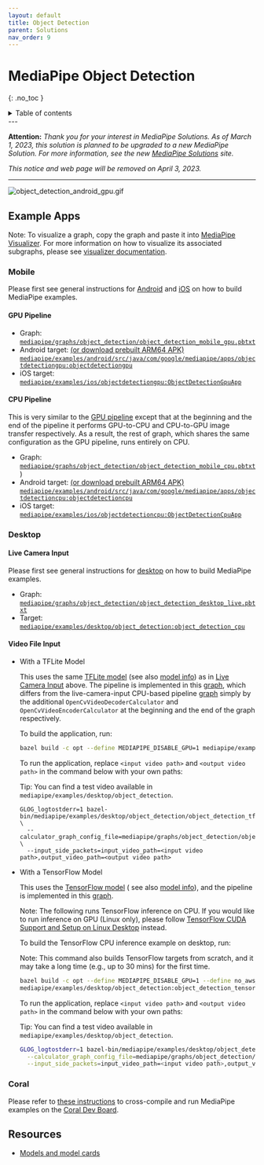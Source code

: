 ```yaml
---
layout: default
title: Object Detection
parent: Solutions
nav_order: 9
---
```


# MediaPipe Object Detection
{: .no_toc }

<details close markdown="block">
  <summary>
    Table of contents
  </summary>
  {: .text-delta }
1. TOC
{:toc}
</details>
---

**Attention:** *Thank you for your interest in MediaPipe Solutions.
As of March 1, 2023, this solution is planned to be upgraded to a new MediaPipe
Solution. For more information, see the new
[MediaPipe Solutions](https://developers.google.com/mediapipe/solutions/guide#legacy)
site.*

*This notice and web page will be removed on April 3, 2023.*

----

![object_detection_android_gpu.gif](https://mediapipe.dev/images/mobile/object_detection_android_gpu.gif)

## Example Apps

Note: To visualize a graph, copy the graph and paste it into
[MediaPipe Visualizer](https://viz.mediapipe.dev/). For more information on how
to visualize its associated subgraphs, please see
[visualizer documentation](../tools/visualizer.md).

### Mobile

Please first see general instructions for
[Android](../getting_started/android.md) and [iOS](../getting_started/ios.md) on
how to build MediaPipe examples.

#### GPU Pipeline

*   Graph:
    [`mediapipe/graphs/object_detection/object_detection_mobile_gpu.pbtxt`](https://github.com/google/mediapipe/tree/master/mediapipe/graphs/object_detection/object_detection_mobile_gpu.pbtxt)
*   Android target:
    [(or download prebuilt ARM64 APK)](https://drive.google.com/open?id=1di2ywCA_acf3y5rIcJHngWHAUNsUHAGz)
    [`mediapipe/examples/android/src/java/com/google/mediapipe/apps/objectdetectiongpu:objectdetectiongpu`](https://github.com/google/mediapipe/tree/master/mediapipe/examples/android/src/java/com/google/mediapipe/apps/objectdetectiongpu/BUILD)
*   iOS target:
    [`mediapipe/examples/ios/objectdetectiongpu:ObjectDetectionGpuApp`](https://github.com/google/mediapipe/tree/master/mediapipe/examples/ios/objectdetectiongpu/BUILD)

#### CPU Pipeline

This is very similar to the [GPU pipeline](#gpu-pipeline) except that at the
beginning and the end of the pipeline it performs GPU-to-CPU and CPU-to-GPU
image transfer respectively. As a result, the rest of graph, which shares the
same configuration as the GPU pipeline, runs entirely on CPU.

*   Graph:
    [`mediapipe/graphs/object_detection/object_detection_mobile_cpu.pbtxt`](https://github.com/google/mediapipe/tree/master/mediapipe/graphs/object_detection/object_detection_mobile_cpu.pbtxt))
*   Android target:
    [(or download prebuilt ARM64 APK)](https://drive.google.com/open?id=1eRBK6V5Qd1LCRwexitR2OXgrBBXbOfZ5)
    [`mediapipe/examples/android/src/java/com/google/mediapipe/apps/objectdetectioncpu:objectdetectioncpu`](https://github.com/google/mediapipe/tree/master/mediapipe/examples/android/src/java/com/google/mediapipe/apps/objectdetectioncpu/BUILD)
*   iOS target:
    [`mediapipe/examples/ios/objectdetectioncpu:ObjectDetectionCpuApp`](https://github.com/google/mediapipe/tree/master/mediapipe/examples/ios/objectdetectioncpu/BUILD)

### Desktop

#### Live Camera Input

Please first see general instructions for [desktop](../getting_started/cpp.md)
on how to build MediaPipe examples.

*   Graph:
    [`mediapipe/graphs/object_detection/object_detection_desktop_live.pbtxt`](https://github.com/google/mediapipe/tree/master/mediapipe/graphs/object_detection/object_detection_desktop_live.pbtxt)
*   Target:
    [`mediapipe/examples/desktop/object_detection:object_detection_cpu`](https://github.com/google/mediapipe/tree/master/mediapipe/examples/desktop/object_detection/BUILD)

#### Video File Input

*   With a TFLite Model

    This uses the same
    [TFLite model](https://storage.googleapis.com/mediapipe-assets/ssdlite_object_detection.tflite)
    (see also
    [model info](https://github.com/google/mediapipe/tree/master/mediapipe/models/object_detection_saved_model/README.md))
    as in [Live Camera Input](#live-camera-input) above. The pipeline is
    implemented in this
    [graph](https://github.com/google/mediapipe/tree/master/mediapipe/graphs/object_detection/object_detection_desktop_tflite_graph.pbtxt),
    which differs from the live-camera-input CPU-based pipeline
    [graph](https://github.com/google/mediapipe/tree/master/mediapipe/graphs/object_detection/object_detection_mobile_cpu.pbtxt)
    simply by the additional `OpenCvVideoDecoderCalculator` and
    `OpenCvVideoEncoderCalculator` at the beginning and the end of the graph
    respectively.

    To build the application, run:

    ```bash
    bazel build -c opt --define MEDIAPIPE_DISABLE_GPU=1 mediapipe/examples/desktop/object_detection:object_detection_tflite
    ```

    To run the application, replace `<input video path>` and `<output video
    path>` in the command below with your own paths:

    Tip: You can find a test video available in
    `mediapipe/examples/desktop/object_detection`.

    ```
    GLOG_logtostderr=1 bazel-bin/mediapipe/examples/desktop/object_detection/object_detection_tflite \
      --calculator_graph_config_file=mediapipe/graphs/object_detection/object_detection_desktop_tflite_graph.pbtxt \
      --input_side_packets=input_video_path=<input video path>,output_video_path=<output video path>
    ```

*   With a TensorFlow Model

    This uses the
    [TensorFlow model](https://github.com/google/mediapipe/tree/master/mediapipe/graphs/object_detection)
    ( see also
    [model info](https://github.com/google/mediapipe/tree/master/mediapipe/modules/objectron)),
    and the pipeline is implemented in this
    [graph](https://github.com/google/mediapipe/tree/master/mediapipe/graphs/object_detection/object_detection_mobile_cpu.pbtxt).

    Note: The following runs TensorFlow inference on CPU. If you would like to
    run inference on GPU (Linux only), please follow
    [TensorFlow CUDA Support and Setup on Linux Desktop](../getting_started/gpu_support.md#tensorflow-cuda-support-and-setup-on-linux-desktop)
    instead.

    To build the TensorFlow CPU inference example on desktop, run:

    Note: This command also builds TensorFlow targets from scratch, and it may
    take a long time (e.g., up to 30 mins) for the first time.

    ```bash
    bazel build -c opt --define MEDIAPIPE_DISABLE_GPU=1 --define no_aws_support=true --linkopt=-s \
    mediapipe/examples/desktop/object_detection:object_detection_tensorflow
    ```

    To run the application, replace `<input video path>` and `<output video
    path>` in the command below with your own paths:

    Tip: You can find a test video available in
    `mediapipe/examples/desktop/object_detection`.

    ```bash
    GLOG_logtostderr=1 bazel-bin/mediapipe/examples/desktop/object_detection/object_detection_tflite \
      --calculator_graph_config_file=mediapipe/graphs/object_detection/object_detection_desktop_tensorflow_graph.pbtxt \
      --input_side_packets=input_video_path=<input video path>,output_video_path=<output video path>
    ```

### Coral

Please refer to
[these instructions](https://github.com/google/mediapipe/tree/master/mediapipe/examples/coral/README.md)
to cross-compile and run MediaPipe examples on the
[Coral Dev Board](https://coral.ai/products/dev-board).

## Resources

*   [Models and model cards](./models.md#object_detection)
